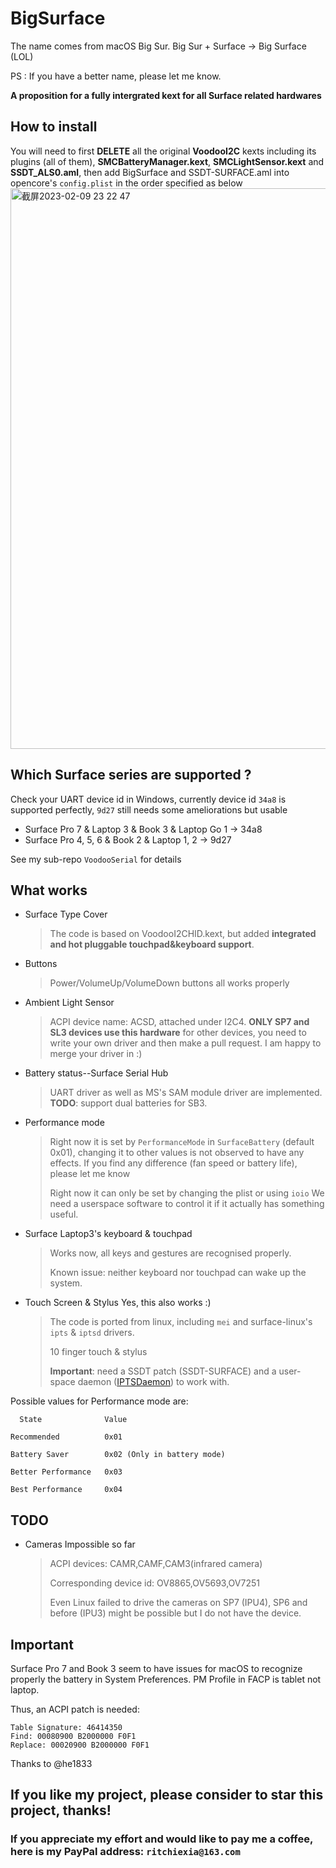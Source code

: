 # BigSurface
The name comes from macOS Big Sur.
Big Sur + Surface -> Big Surface (LOL)

PS : If you have a better name, please let me know.

**A proposition for a fully intergrated kext for all Surface related hardwares**

## How to install

You will need to first **DELETE** all the original **VoodooI2C** kexts including its plugins (all of them), **SMCBatteryManager.kext**, **SMCLightSensor.kext** and **SSDT_ALS0.aml**, then add BigSurface and SSDT-SURFACE.aml into opencore's `config.plist` in the order specified as below<img width="897" alt="截屏2023-02-09 23 22 47" src="https://user-images.githubusercontent.com/18528518/217953005-a00e42ff-39c5-44f8-90e9-4e8efba6b1ea.png">


## Which Surface series are supported ?
Check your UART device id in Windows, currently device id `34a8` is supported perfectly, `9d27` still needs some ameliorations but usable
- Surface Pro 7 & Laptop 3 & Book 3 & Laptop Go 1     -> 34a8
- Surface Pro 4, 5, 6 & Book 2 & Laptop 1, 2    -> 9d27

See my sub-repo `VoodooSerial` for details

## What works
- Surface Type Cover
  > The code is based on VoodooI2CHID.kext, but added **integrated and hot pluggable touchpad&keyboard support**.
- Buttons
  > Power/VolumeUp/VolumeDown buttons all works properly
- Ambient Light Sensor
  > ACPI device name: ACSD, attached under I2C4. **ONLY SP7 and SL3 devices use this hardware** for other devices, you need to write your own driver and then make a pull request. I am happy to merge your driver in :)
- Battery status--Surface Serial Hub
  > UART driver as well as MS's SAM module driver are implemented. 
  > **TODO**: support dual batteries for SB3.
- Performance mode
  > Right now it is set by `PerformanceMode` in `SurfaceBattery` (default 0x01), changing it to other values is not observed to have any effects. If you find any difference (fan speed or battery life), please let me know
  > 
  > Right now it can only be set by changing the plist or using `ioio`
  > We need a userspace software to control it if it actually has something useful.
- Surface Laptop3's keyboard & touchpad
  > Works now, all keys and gestures are recognised properly.
  > 
  > Known issue: neither keyboard nor touchpad can wake up the system.
- Touch Screen & Stylus Yes, this also works :)
  > The code is ported from linux, including `mei` and surface-linux's `ipts` & `iptsd` drivers.
  > 
  > 10 finger touch & stylus
  > 
  > **Important**: need a SSDT patch (SSDT-SURFACE) and a user-space daemon ([IPTSDaemon](https://github.com/Xiashangning/IPTSDaemon)) to work with.
  
Possible values for Performance mode are:

      State              Value
      
    Recommended          0x01
    
    Battery Saver        0x02 (Only in battery mode)
    
    Better Performance   0x03
    
    Best Performance     0x04
    
## TODO
- Cameras                            Impossible so far
  > ACPI devices: CAMR,CAMF,CAM3(infrared camera)
  > 
  > Corresponding device id: OV8865,OV5693,OV7251
  > 
  > Even Linux failed to drive the cameras on SP7 (IPU4), SP6 and before (IPU3) might be possible but I do not have the device.

## Important
Surface Pro 7 and Book 3 seem to have issues for macOS to recognize properly the battery in System Preferences. PM Profile in FACP is tablet not laptop.

Thus, an ACPI patch is needed:

```
Table Signature: 46414350
Find: 00080900 B2000000 F0F1
Replace: 00020900 B2000000 F0F1
```

Thanks to @he1833

## If you like my project, please consider to star this project, thanks!
### If you appreciate my effort and would like to pay me a coffee, here is my PayPal address: `ritchiexia@163.com`
